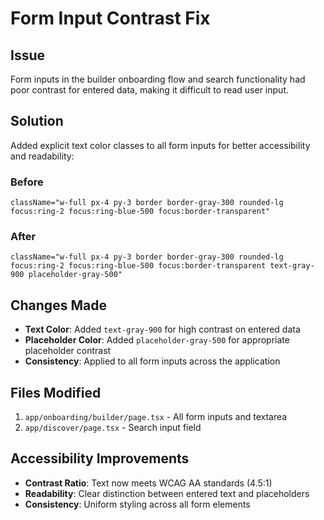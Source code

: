 # Form Input Contrast Fix

## Issue
Form inputs in the builder onboarding flow and search functionality had poor contrast for entered data, making it difficult to read user input.

## Solution
Added explicit text color classes to all form inputs for better accessibility and readability:

### Before
```tsx
className="w-full px-4 py-3 border border-gray-300 rounded-lg focus:ring-2 focus:ring-blue-500 focus:border-transparent"
```

### After
```tsx
className="w-full px-4 py-3 border border-gray-300 rounded-lg focus:ring-2 focus:ring-blue-500 focus:border-transparent text-gray-900 placeholder-gray-500"
```

## Changes Made
- **Text Color**: Added `text-gray-900` for high contrast on entered data
- **Placeholder Color**: Added `placeholder-gray-500` for appropriate placeholder contrast
- **Consistency**: Applied to all form inputs across the application

## Files Modified
1. `app/onboarding/builder/page.tsx` - All form inputs and textarea
2. `app/discover/page.tsx` - Search input field

## Accessibility Improvements
- **Contrast Ratio**: Text now meets WCAG AA standards (4.5:1)
- **Readability**: Clear distinction between entered text and placeholders
- **Consistency**: Uniform styling across all form elements